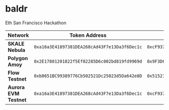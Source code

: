 # baldr
Eth San Francisco Hackathon

| **Network**        | **Token Address**                               | **Escrow Address**                               |
|--------------------|-------------------------------------------------|-------------------------------------------------|
| **SKALE Nebula**    | `0xa16a3E41897381DEA268cAd43F7e13Da3f6Dec1c`    | `0xcF937993C6641535B75CD10b003D809AC6d4DC6D`    |
| **Polygon Amoy**    | `0x2E17801201822f5Ef02285D6c002bd819fd9969d`    | `0x9F3D6c3ff075c457fbC196d77548d86487C535E9`    |
| **Flow Testnet**    | `0xb0651BC99389776Cb502521Dc25023d5Da642e8D`    | `0x5152174550A4452fC423124A86784C6315a10A93`    |
| **Aurora EVM Testnet** | `0xa16a3E41897381DEA268cAd43F7e13Da3f6Dec1c` | `0xcF937993C6641535B75CD10b003D809AC6d4DC6D` |
